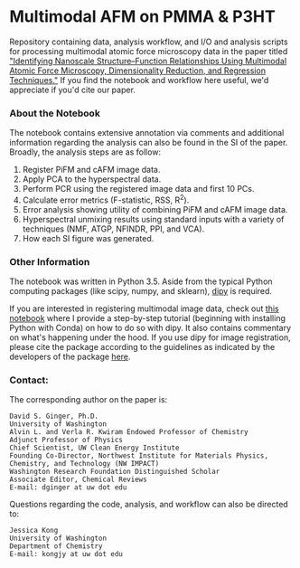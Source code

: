 # Multimodal AFM on PMMA & P3HT 
Repository containing data, analysis workflow, and I/O and analysis scripts for processing multimodal atomic force 
microscopy data in the paper titled ["Identifying Nanoscale Structure–Function Relationships Using Multimodal Atomic 
Force Microscopy, Dimensionality Reduction, and Regression Techniques."](https://doi.org/10.1021/acs.jpclett.8b01003)
If you find the notebook and workflow here useful, we'd appreciate if you'd cite our paper. 

### About the Notebook
The notebook contains extensive annotation via comments and additional information regarding the analysis can also be 
found in the SI of the paper. Broadly, the analysis steps are as follow:

1. Register PiFM and cAFM image data.
2. Apply PCA to the hyperspectral data.
3. Perform PCR using the registered image data and first 10 PCs. 
4. Calculate error metrics (F-statistic, RSS, R<sup>2</sup>).
5. Error analysis showing utility of combining PiFM and cAFM image data. 
6. Hyperspectral unmixing results using standard inputs with a variety of techniques (NMF, ATGP, NFINDR, PPI, and VCA).
7. How each SI figure was generated. 

### Other Information
The notebook was written in Python 3.5. Aside from the typical Python computing packages (like scipy, numpy, and
sklearn), [dipy](https://dipy.org/) is required. 

If you are interested in registering multimodal image data, check out [this notebook](https://github.com/kongjy/DipyImageAlignentTutorial/blob/master/Image%20Registration%20Tutorial%20with%20Dipy.ipynb) where I provide a step-by-step
tutorial (beginning with installing Python with Conda) on how to do so with dipy. It also contains commentary on what's 
happening under the hood. If you use dipy for image registration, please cite the package according to the guidelines as
indicated by the developers of the package [here](https://dipy.org/documentation/1.1.1./cite/#a-note-on-citing-our-work).
### Contact:
The corresponding author on the paper is:
```
David S. Ginger, Ph.D.
University of Washington
Alvin L. and Verla R. Kwiram Endowed Professor of Chemistry
Adjunct Professor of Physics
Chief Scientist, UW Clean Energy Institute
Founding Co-Director, Northwest Institute for Materials Physics, Chemistry, and Technology (NW IMPACT)
Washington Research Foundation Distinguished Scholar
Associate Editor, Chemical Reviews
E-mail: dginger at uw dot edu
```
Questions regarding the code, analysis, and workflow can also be directed to:
```
Jessica Kong
University of Washington
Department of Chemistry
E-mail: kongjy at uw dot edu
```
